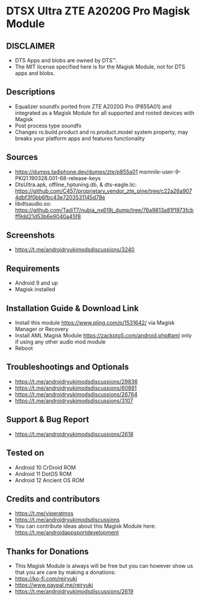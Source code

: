 # DTSX Ultra ZTE A2020G Pro Magisk Module

## DISCLAIMER
- DTS Apps and blobs are owned by DTS™.
- The MIT license specified here is for the Magisk Module, not for DTS apps and blobs.

## Descriptions
- Equalizer soundfx ported from ZTE A2020G Pro (P855A01) and integrated as a Magisk Module for all supported and rooted devices with Magisk
- Post process type soundfx
- Changes ro.build.product and ro.product.model system property, may breaks your platform apps and features functionality

## Sources
- https://dumps.tadiphone.dev/dumps/zte/p855a01 msmnile-user-9-PKQ1.190328.001-68-release-keys
- DtsUltra.apk, offline_hptuning.db, & dts-eagle.lic: https://github.com/C457/proprietary_vendor_zte_pine/tree/c22a26a9074dbf3f0bb6fbc43e7203531145d78e
- libdtsaudio.so: https://github.com/TadiT7/nubia_nx619j_dump/tree/76a9813a81f1973fcbff9dd21d53b6e9040a45f8

## Screenshots
- https://t.me/androidryukimodsdiscussions/3240

## Requirements
- Android 9 and up
- Magisk installed

## Installation Guide & Download Link
- Install this module https://www.pling.com/p/1531642/ via Magisk Manager or Recovery
- Install AML Magisk Module https://zackptg5.com/android.php#aml only if using any other audio mod module
- Reboot

## Troubleshootings and Optionals
- https://t.me/androidryukimodsdiscussions/29836
- https://t.me/androidryukimodsdiscussions/60861
- https://t.me/androidryukimodsdiscussions/26764
- https://t.me/androidryukimodsdiscussions/3107

## Support & Bug Report
- https://t.me/androidryukimodsdiscussions/2618

## Tested on
- Android 10 CrDroid ROM
- Android 11 DotOS ROM
- Android 12 Ancient OS ROM

## Credits and contributors
- https://t.me/viperatmos
- https://t.me/androidryukimodsdiscussions
- You can contribute ideas about this Magisk Module here: https://t.me/androidappsportdevelopment

## Thanks for Donations
- This Magisk Module is always will be free but you can however show us that you are care by making a donations:
- https://ko-fi.com/reiryuki
- https://www.paypal.me/reiryuki
- https://t.me/androidryukimodsdiscussions/2619


